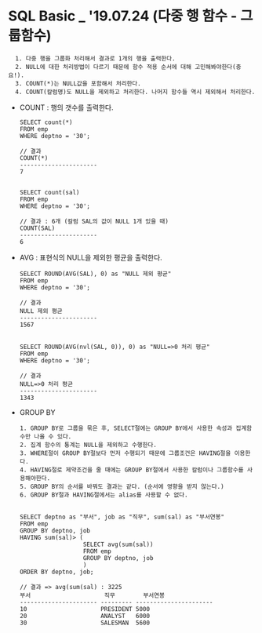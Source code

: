 # SQL Basic _ '19.07.24 (다중 행 함수 - 그룹함수)

      1. 다중 행을 그룹화 처리해서 결과로 1개의 행을 출력한다.
      2. NULL에 대한 처리방법이 다르기 때문에 함수 적용 순서에 대해 고민해봐야한다(중요!).
      3. COUNT(*)는 NULL값을 포함해서 처리한다.
      4. COUNT(칼럼명)도 NULL을 제외하고 처리한다. 나머지 함수들 역시 제외해서 처리한다.
      
      
* COUNT : 행의 갯수를 출력한다.
      
      SELECT count(*)
      FROM emp
      WHERE deptno = '30';
      
      // 결과
      COUNT(*)               
      ---------------------- 
      7 
      
      
      SELECT count(sal)
      FROM emp
      WHERE deptno = '30';

      // 결과 : 6개 (칼럼 SAL의 값이 NULL 1개 있을 때)
      COUNT(SAL)             
      ---------------------- 
      6
      
      
* AVG : 표현식의 NULL을 제외한 평균을 출력한다.
      
      SELECT ROUND(AVG(SAL), 0) as "NULL 제외 평균"
      FROM emp
      WHERE deptno = '30';
      
      // 결과
      NULL 제외 평균             
      ---------------------- 
      1567 
      
      
      SELECT ROUND(AVG(nvl(SAL, 0)), 0) as "NULL=>0 처리 평균"
      FROM emp
      WHERE deptno = '30';
      
      // 결과
      NULL=>0 처리 평균          
      ---------------------- 
      1343                   
      
      
* GROUP BY
      
      1. GROUP BY로 그룹을 묶은 후, SELECT절에는 GROUP BY에서 사용한 속성과 집계함수만 나올 수 있다.
      2. 집계 함수의 통계는 NULL을 제외하고 수행한다.
      3. WHERE절이 GROUP BY절보다 먼저 수행되기 때문에 그룹조건은 HAVING절을 이용한다.
      4. HAVING절로 제약조건을 줄 때에는 GROUP BY절에서 사용한 칼럼이나 그룹함수를 사용해야한다.
      5. GROUP BY의 순서를 바꿔도 결과는 같다. (순서에 영향을 받지 않는다.)
      6. GROUP BY절과 HAVING절에서는 alias를 사용할 수 없다.
      
      
      SELECT deptno as "부서", job as "직무", sum(sal) as "부서연봉"
      FROM emp
      GROUP BY deptno, job
      HAVING sum(sal)> (
                        SELECT avg(sum(sal))
                        FROM emp
                        GROUP BY deptno, job
                        )
      ORDER BY deptno, job;
      
      // 결과 => avg(sum(sal) : 3225
      부서                     직무        부서연봉                   
      ---------------------- --------- ---------------------- 
      10                     PRESIDENT 5000                   
      20                     ANALYST   6000                   
      30                     SALESMAN  5600                   

      
